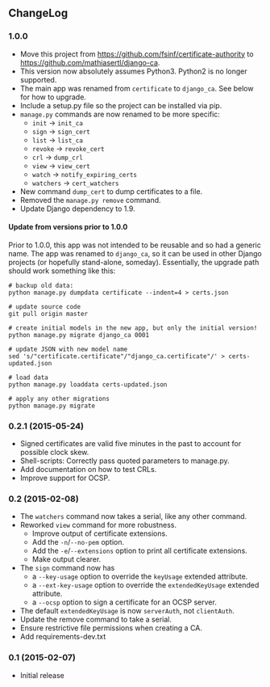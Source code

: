## ChangeLog

### 1.0.0

* Move this project from https://github.com/fsinf/certificate-authority to
  https://github.com/mathiasertl/django-ca.
* This version now absolutely assumes Python3. Python2 is no longer supported.
* The main app was renamed from `certificate` to `django_ca`. See below for how to upgrade.
* Include a setup.py file so the project can be installed via pip.
* `manage.py` commands are now renamed to be more specific:
  * `init` -> `init_ca`
  * `sign` -> `sign_cert`
  * `list` -> `list_ca`
  * `revoke` -> `revoke_cert`
  * `crl` -> `dump_crl`
  * `view` -> `view_cert`
  * `watch` -> `notify_expiring_certs`
  * `watchers` -> `cert_watchers`
* New command `dump_cert` to dump certificates to a file.
* Removed the `manage.py remove` command.
* Update Django dependency to 1.9.

#### Update from versions prior to 1.0.0

Prior to 1.0.0, this app was not intended to be reusable and so had a generic name. The app was
renamed to `django_ca`, so it can be used in other Django projects (or hopefully stand-alone,
someday). Essentially, the upgrade path should work something like this:

```
# backup old data:
python manage.py dumpdata certificate --indent=4 > certs.json

# update source code
git pull origin master

# create initial models in the new app, but only the initial version!
python manage.py migrate django_ca 0001

# update JSON with new model name
sed 's/"certificate.certificate"/"django_ca.certificate"/' > certs-updated.json

# load data
python manage.py loaddata certs-updated.json

# apply any other migrations
python manage.py migrate
```

### 0.2.1 (2015-05-24)

* Signed certificates are valid five minutes in the past to account for possible clock skew.
* Shell-scripts: Correctly pass quoted parameters to manage.py.
* Add documentation on how to test CRLs.
* Improve support for OCSP.

### 0.2 (2015-02-08)

* The ``watchers`` command now takes a serial, like any other command.
* Reworked ``view`` command for more robustness.
  * Improve output of certificate extensions.
  * Add the ``-n``/``--no-pem`` option.
  * Add the ``-e``/``--extensions`` option to print all certificate extensions.
  * Make output clearer.
* The ``sign`` command now has
  * a ``--key-usage`` option to override the ``keyUsage`` extended attribute.
  * a ``--ext-key-usage`` option to override the ``extendedKeyUsage`` extended attribute.
  * a ``--ocsp`` option to sign a certificate for an OCSP server.
* The default ``extendedKeyUsage`` is now ``serverAuth``, not ``clientAuth``.
* Update the remove command to take a serial.
* Ensure restrictive file permissions when creating a CA.
* Add requirements-dev.txt

### 0.1 (2015-02-07)

* Initial release
